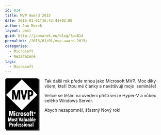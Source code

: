 ```yaml
---
id: 814
title: MVP Award 2015
date: 2015-01-01T16:43:41+02:00
author: Jan Marek
layout: post
guid: http://janmarek.eu/blog/?p=814
permalink: /2015/01/01/mvp-award-2015/
categories:
  - Microsoft
  - Nezařazené
tags:
  - Microsoft
---
```

[<img title="MVP_BlackOnly" style="border-top: 0px; border-right: 0px; border-bottom: 0px; margin: 0px 15px 0px 0px; border-left: 0px; display: inline" border="0" alt="MVP_BlackOnly" src="/wp-content/uploads/2015/01/MVP_BlackOnly_thumb.png" width="115" align="left" height="174" />](/wp-content/uploads/2015/01/MVP_BlackOnly.png)Tak další rok přede mnou jako Microsoft MVP. Moc díky všem, kteří čtou mé články a navštěvují moje&nbsp; semináře!

Velice se těším na uvedení příští verze Hyper-V a vůbec celého Windows Server.

Abych nezapomněl, šťastný Nový rok!
